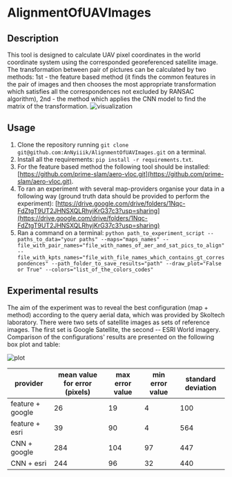 # AlignmentOfUAVImages
## Description
This tool is designed to calculate UAV pixel coordinates in the world coordinate system using the corresponded georeferenced
satellite image. The transformation between pair of pictures can be calculated by two methods: 1st - the feature based method
(it finds the common features in the pair of images and then chooses the most appropriate transformation which satisfies 
all the correspondences not excluded by RANSAC algorithm), 2nd - the method which applies the CNN model to find the matrix 
of the transformation. 
![visualization](https://github.com/AnNyiiik/HWThirdTerm/assets/114094098/b6596732-c49f-47cc-baa8-01f9c97bfd31)
## Usage
1. Clone the repository running `git clone git@github.com:AnNyiiik/AlignmentOfUAVImages.git` on a terminal.
1. Install all the requirements: `pip install -r requirements.txt`.
1. For the feature based method the following tool should be installed: [https://github.com/prime-slam/aero-vloc.git](https://github.com/prime-slam/aero-vloc.git).
1. To ran an experiment with several map-providers organise your data in a following way (ground truth data should be provided to perform the experiment): 
   [https://drive.google.com/drive/folders/1Nqc-FdZtgT9UT2JHNSXQLRhyjKrG37c3?usp=sharing](https://drive.google.com/drive/folders/1Nqc-FdZtgT9UT2JHNSXQLRhyjKrG37c3?usp=sharing)
1. Ran a command on a terminal: `python path_to_experiment_script --paths_to_data="your paths" --maps="maps_names" --file_with_pair_names="file_with_names_of_aer_and_sat_pics_to_align"
   --file_with_kpts_names="file_with_file_names_which_contains_gt_correspondences" --path_folder_to_save_results="path" --draw_plot="False or True" --colors="list_of_the_colors_codes"` 
## Experimental results
The aim of the experiment was to reveal the best configuration (map + method) according to the query aerial data, which 
was provided by Skoltech laboratory. There were two sets of satellite images as sets of reference images. The first set 
is Google Satellite, the second -- ESRI World imagery. 
Comparison of the configurations' results are presented on the following box plot and table:


![plot](https://github.com/user-attachments/assets/412ff88b-c7a3-402c-8297-45aea598c5dd)

|     provider     | mean value for error (pixels) | max error value | min error value | standard deviation |
| ---------------- | ----------------------------- | --------------- | --------------- | ------------------ |
|      feature + google        |          26                   |      19        |       4         |          100        |
| feature + esri |            39                 |        90       |         4       |       564           |
| CNN + google |            284                 |       104        |          97      |           447       |
| CNN + esri |           244                  |        96       |       32         |        440          |